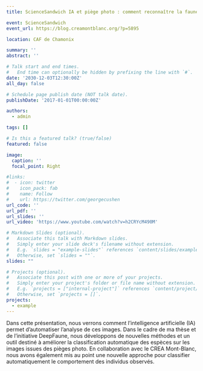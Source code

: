 ```yaml
---
title: ScienceSandwich IA et piège photo : comment reconnaître la faune et son comportement ?

event: ScienceSandwich
event_url: https://blog.creamontblanc.org/?p=5895

location: CAF de Chamonix

summary: ''
abstract: ''

# Talk start and end times.
#   End time can optionally be hidden by prefixing the line with `#`.
date: '2030-12-03T12:30:00Z'
all_day: false

# Schedule page publish date (NOT talk date).
publishDate: '2017-01-01T00:00:00Z'

authors:
  - admin

tags: []

# Is this a featured talk? (true/false)
featured: false

image:
  caption: ''
  focal_point: Right

#links:
#  - icon: twitter
#    icon_pack: fab
#    name: Follow
#    url: https://twitter.com/georgecushen
url_code: ''
url_pdf: ''
url_slides: ''
url_video: 'https://www.youtube.com/watch?v=h2CRYcM490M'

# Markdown Slides (optional).
#   Associate this talk with Markdown slides.
#   Simply enter your slide deck's filename without extension.
#   E.g. `slides = "example-slides"` references `content/slides/example-slides.md`.
#   Otherwise, set `slides = ""`.
slides: ""

# Projects (optional).
#   Associate this post with one or more of your projects.
#   Simply enter your project's folder or file name without extension.
#   E.g. `projects = ["internal-project"]` references `content/project/deep-learning/index.md`.
#   Otherwise, set `projects = []`.
projects:
  - example
---
```


Dans cette présentation, nous verrons comment l’intelligence artificielle (IA) permet d’automatiser l’analyse de ces images. Dans le cadre de ma thèse et de l’initiative DeepFaune, nous développons de nouvelles méthodes et un outil destiné à améliorer la classification automatique des espèces sur les images issues des pièges photo. En collaboration avec le CREA Mont-Blanc, nous avons également mis au point une nouvelle approche pour classifier automatiquement le comportement des individus observés.